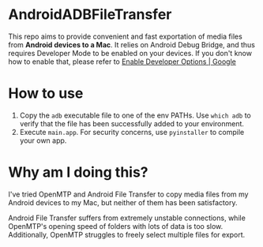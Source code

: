 # AndroidADBFileTransfer
This repo aims to provide convenient and fast exportation of media files from **Android devices to a Mac**. It relies on Android Debug Bridge, and thus requires Developer Mode to be enabled on your devices. If you don't know how to enable that, please refer to [Enable Developer Options | Google](https://developer.android.com/studio/debug/dev-options)

# How to use
1. Copy the `adb` executable file to one of the env PATHs. Use `which adb` to verify that the file has been successfully added to your environment.
2. Execute `main.app`. For security concerns, use `pyinstaller` to compile your own app.

# Why am I doing this?
I've tried OpenMTP and Android File Transfer to copy media files from my Android devices to my Mac, but neither of them has been satisfactory.

Android File Transfer suffers from extremely unstable connections, while OpenMTP's opening speed of folders with lots of data is too slow. Additionally, OpenMTP struggles to freely select multiple files for export.
